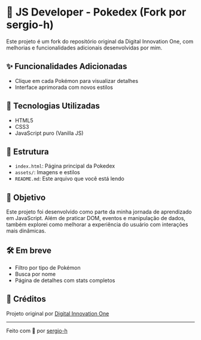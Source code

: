 # 🧠 JS Developer - Pokedex (Fork por sergio-h)

Este projeto é um fork do repositório original da Digital Innovation One, com melhorias e funcionalidades adicionais desenvolvidas por mim.

## ✨ Funcionalidades Adicionadas

- Clique em cada Pokémon para visualizar detalhes
- Interface aprimorada com novos estilos

## 🚀 Tecnologias Utilizadas

- HTML5
- CSS3
- JavaScript puro (Vanilla JS)

## 📁 Estrutura

- `index.html`: Página principal da Pokedex
- `assets/`: Imagens e estilos
- `README.md`: Este arquivo que você está lendo

## 📌 Objetivo

Este projeto foi desenvolvido como parte da minha jornada de aprendizado em JavaScript. Além de praticar DOM, eventos e manipulação de dados, também explorei como melhorar a experiência do usuário com interações mais dinâmicas.

## 🛠️ Em breve

- Filtro por tipo de Pokémon
- Busca por nome
- Página de detalhes com stats completos

## 🤝 Créditos

Projeto original por [Digital Innovation One](https://github.com/digitalinnovationone/js-developer-pokedex)

---

Feito com 💙 por [sergio-h](https://github.com/sergio-h)

